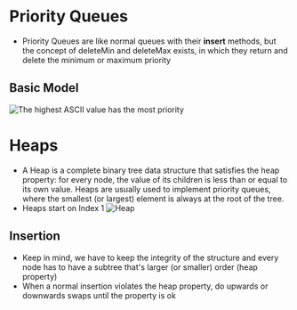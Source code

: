 # Priority Queues
* Priority Queues are like normal queues with their **insert** methods, but the concept of deleteMin and deleteMax exists, in which they return and delete the minimum or maximum priority
## Basic Model
![The highest ASCII value has the most priority](https://github.com/FegelSamuel/DSA-Notes/assets/126997597/cd4229db-c71f-4416-8c72-7c561d2d623e)
# Heaps
* A Heap is a complete binary tree data structure that satisfies the heap property: for every node, the value of its children is less than or equal to its own value. Heaps are usually used to implement priority queues, where the smallest (or largest) element is always at the root of the tree.
* Heaps start on Index 1
![Heap](https://github.com/FegelSamuel/DSA-Notes/assets/126997597/e60722b3-a185-41b1-be63-9339c4442848)
## Insertion
* Keep in mind, we have to keep the integrity of the structure and every node has to have a subtree that's larger (or smaller) order (heap property)
* When a normal insertion violates the heap property, do upwards or downwards swaps until the property is ok


